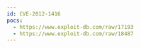 ```yaml
---
id: CVE-2012-1416
pocs:
  - https://www.exploit-db.com/raw/17193
  - https://www.exploit-db.com/raw/18487
---
```

